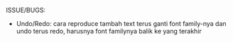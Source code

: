 ISSUE/BUGS:

- Undo/Redo: cara reproduce tambah text terus ganti font family-nya dan undo terus redo, harusnya font familynya balik ke yang terakhir